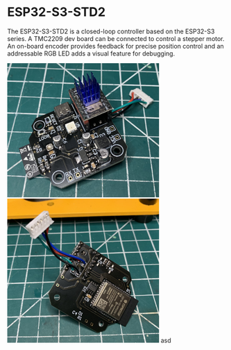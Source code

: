 # ESP32-S3-STD2

The ESP32-S3-STD2 is a closed-loop controller based on the ESP32-S3 series. A TMC2209 dev board can be connected to control a stepper motor. An on-board encoder provides feedback for precise position control and an addressable RGB LED adds a visual feature for debugging.

<img src='/ESP32-S3-STD2_TopView.JPG' width='350'><img src='/ESP32-S3-STD2_BottomView.JPG' width='350'>
asd
